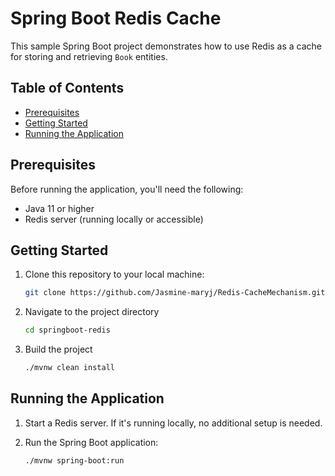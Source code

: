# Spring Boot Redis Cache

This sample Spring Boot project demonstrates how to use Redis as a cache for storing and retrieving `Book` entities.

## Table of Contents

- [Prerequisites](#prerequisites)
- [Getting Started](#getting-started)
- [Running the Application](#running-the-application)

## Prerequisites

Before running the application, you'll need the following:

- Java 11 or higher
- Redis server (running locally or accessible)

## Getting Started

1. Clone this repository to your local machine:

   ```sh
   git clone https://github.com/Jasmine-maryj/Redis-CacheMechanism.git

2. Navigate to the project directory

   ```sh
   cd springboot-redis

3. Build the project

    ```sh
   ./mvnw clean install

## Running the Application

1. Start a Redis server. If it's running locally, no additional setup is needed.
2. Run the Spring Boot application:

   ```sh
   ./mvnw spring-boot:run

